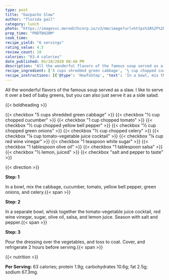 ```yaml
---
type: post
title: "Gazpacho Slaw"
author: "florida gail"
category: lunch
photo: "https://imagesvc.meredithcorp.io/v3/mm/image?url=https%3A%2F%2Fimages.media-allrecipes.com%2Fuserphotos%2F967436.jpg"
prep_time: "P0DT0H20M"
cook_time: 
recipe_yield: "6 servings"
rating_value: 4.5
review_count: 10
calories: "63.4 calories"
date_published: 05/18/2020 08:40 PM
description: "All the wonderful flavors of the famous soup served as a slaw. I like to serve it over a bed of baby greens, but you can also just serve it as a side salad."
recipe_ingredient: ['5 cups shredded green cabbage', '½ cup chopped cucumber', '1 cup chopped tomato', '½ cup chopped yellow bell pepper', '½ cup chopped green onions', '½ cup chopped celery', '¼ cup tomato-vegetable juice cocktail', '¼ cup red wine vinegar', '1 teaspoon white sugar', '1 tablespoon olive oil', '1 tablespoon salsa', '½ lemon, juiced', 'salt and pepper to taste']
recipe_instructions: [{'@type': 'HowToStep', 'text': 'In a bowl, mix the cabbage, cucumber, tomato, yellow bell pepper, green onions, and celery.\n'}, {'@type': 'HowToStep', 'text': 'In a separate bowl, whisk together the tomato-vegetable juice cocktail, red wine vinegar, sugar, olive oil, salsa, and lemon juice. Season with salt and pepper.\n'}, {'@type': 'HowToStep', 'text': 'Pour the dressing over the vegetables, and toss to coat. Cover, and refrigerate 2 hours before serving.\n'}]
---
```


All the wonderful flavors of the famous soup served as a slaw. I like to serve it over a bed of baby greens, but you can also just serve it as a side salad. 

{{< boldheading >}}

{{< checkbox "5 cups shredded green cabbage" >}}
{{< checkbox "½ cup chopped cucumber" >}}
{{< checkbox "1 cup chopped tomato" >}}
{{< checkbox "½ cup chopped yellow bell pepper" >}}
{{< checkbox "½ cup chopped green onions" >}}
{{< checkbox "½ cup chopped celery" >}}
{{< checkbox "¼ cup tomato-vegetable juice cocktail" >}}
{{< checkbox "¼ cup red wine vinegar" >}}
{{< checkbox "1 teaspoon white sugar" >}}
{{< checkbox "1 tablespoon olive oil" >}}
{{< checkbox "1 tablespoon salsa" >}}
{{< checkbox "½  lemon, juiced" >}}
{{< checkbox "salt and pepper to taste" >}}


{{< direction >}}

**Step: 1**

In a bowl, mix the cabbage, cucumber, tomato, yellow bell pepper, green onions, and celery.{{< span >}}

**Step: 2**

In a separate bowl, whisk together the tomato-vegetable juice cocktail, red wine vinegar, sugar, olive oil, salsa, and lemon juice. Season with salt and pepper.{{< span >}}

**Step: 3**

Pour the dressing over the vegetables, and toss to coat. Cover, and refrigerate 2 hours before serving.{{< span >}}

{{< nutrition >}}

**Per Serving:** 63 calories; protein 1.9g; carbohydrates 10.6g; fat 2.5g; sodium 67.3mg.